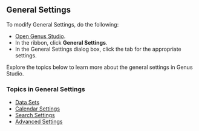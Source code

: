 ## General Settings

To modify General Settings, do the following:

*   [Open Genus Studio](genus-studio-basics/how-to-open-genus-studio.md).
*   In the ribbon, click **General Settings**.
*   In the General Settings dialog box, click the tab for the appropriate settings.

Explore the topics below to learn more about the general settings in Genus Studio.

### Topics in General Settings

* [Data Sets](general-settings/data-sets.md)
* [Calendar Settings](general-settings/calendar-settings.md)
* [Search Settings](general-settings/search-settings.md)
* [Advanced Settings](general-settings/advanced-settings.md)
